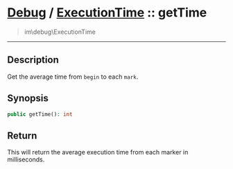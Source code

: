# [Debug](debug.md) / [ExecutionTime](debug-ExecutionTime.md) :: getTime
 > im\debug\ExecutionTime
____

## Description
Get the average time from `begin` to each `mark`.

## Synopsis
```php
public getTime(): int
```

## Return
This will return the average execution time from each marker in milliseconds.
